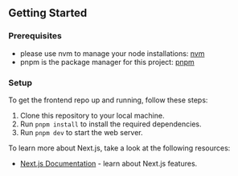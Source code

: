 ## Getting Started

### Prerequisites
- please use nvm to manage your node installations: [nvm](https://www.freecodecamp.org/news/node-version-manager-nvm-install-guide/)
- pnpm is the package manager for this project: [pnpm](https://pnpm.io/installation)

### Setup
To get the frontend repo up and running, follow these steps:

1. Clone this repository to your local machine.
2. Run `pnpm install` to install the required dependencies.
3. Run `pnpm dev` to start the web server.

To learn more about Next.js, take a look at the following resources:

- [Next.js Documentation](https://nextjs.org/docs) - learn about Next.js features.
